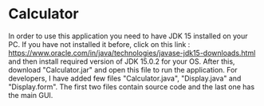 # Calculator
In order to use this application you need to have JDK 15 installed on your PC. If you have not installed it before, click on this link : https://www.oracle.com/in/java/technologies/javase-jdk15-downloads.html and then install required version of JDK 15.0.2 for your OS. After this, download "Calculator.jar" and open this file to run the application. For developers, I have added few files "Calculator.java", "Display.java" and "Display.form". The first two files contain source code and the last one has the main GUI. 
